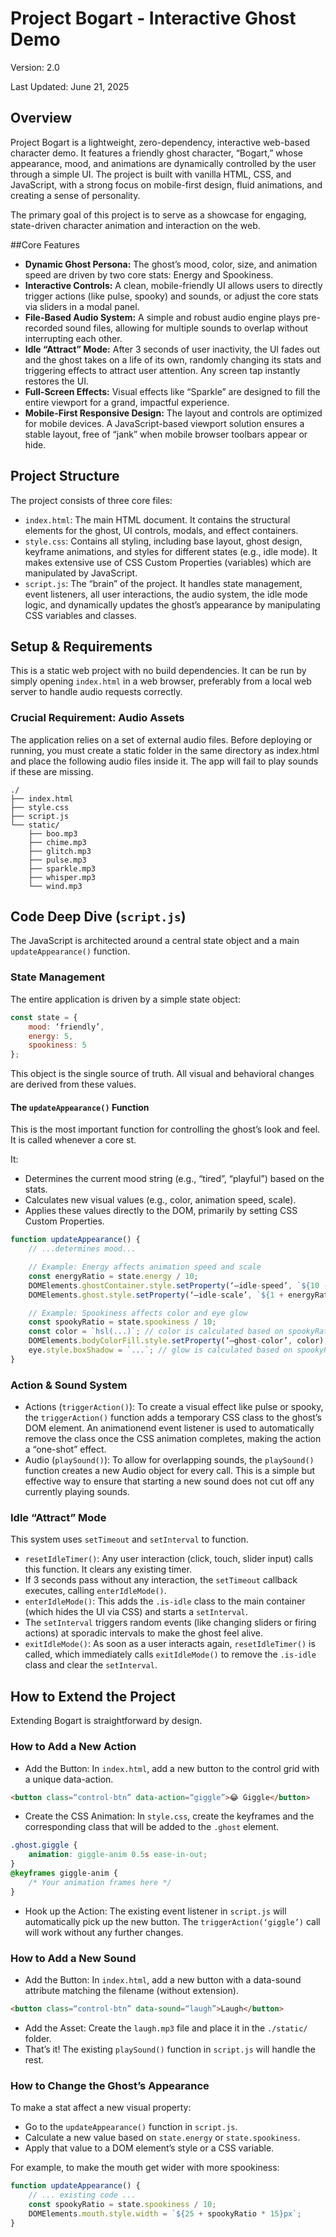 # Project Bogart - Interactive Ghost Demo

Version: 2.0

Last Updated: June 21, 2025

## Overview

Project Bogart is a lightweight, zero-dependency, interactive web-based character demo. It features a friendly ghost character, “Bogart,” whose appearance, mood, and animations are dynamically controlled by the user through a simple UI. The project is built with vanilla HTML, CSS, and JavaScript, with a strong focus on mobile-first design, fluid animations, and creating a sense of personality.

The primary goal of this project is to serve as a showcase for engaging, state-driven character animation and interaction on the web.

##Core Features

 * **Dynamic Ghost Persona:** The ghost’s mood, color, size, and animation speed are driven by two core stats: Energy and Spookiness.
 * **Interactive Controls:** A clean, mobile-friendly UI allows users to directly trigger actions (like pulse, spooky) and sounds, or adjust the core stats via sliders in a modal panel.
 * **File-Based Audio System:** A simple and robust audio engine plays pre-recorded sound files, allowing for multiple sounds to overlap without interrupting each other.
 * **Idle “Attract” Mode:** After 3 seconds of user inactivity, the UI fades out and the ghost takes on a life of its own, randomly changing its stats and triggering effects to attract user attention. Any screen tap instantly restores the UI.
 * **Full-Screen Effects:** Visual effects like “Sparkle” are designed to fill the entire viewport for a grand, impactful experience.
 * **Mobile-First Responsive Design:** The layout and controls are optimized for mobile devices. A JavaScript-based viewport solution ensures a stable layout, free of “jank” when mobile browser toolbars appear or hide.

## Project Structure

The project consists of three core files:

 * `index.html`: The main HTML document. It contains the structural elements for the ghost, UI controls, modals, and effect containers.
 * `style.css`: Contains all styling, including base layout, ghost design, keyframe animations, and styles for different states (e.g., idle mode). It makes extensive use of CSS Custom Properties (variables) which are manipulated by JavaScript.
 * `script.js`: The “brain” of the project. It handles state management, event listeners, all user interactions, the audio system, the idle mode logic, and dynamically updates the ghost’s appearance by manipulating CSS variables and classes.

## Setup & Requirements

This is a static web project with no build dependencies. It can be run by simply opening `index.html` in a web browser, preferably from a local web server to handle audio requests correctly.

### Crucial Requirement: Audio Assets

The application relies on a set of external audio files. Before deploying or running, you must create a static folder in the same directory as index.html and place the following audio files inside it. The app will fail to play sounds if these are missing.

```
./
├── index.html
├── style.css
├── script.js
└── static/
    ├── boo.mp3
    ├── chime.mp3
    ├── glitch.mp3
    ├── pulse.mp3
    ├── sparkle.mp3
    ├── whisper.mp3
    └── wind.mp3
```

## Code Deep Dive (`script.js`)

The JavaScript is architected around a central state object and a main `updateAppearance()` function.

### State Management

The entire application is driven by a simple state object:

```javascript
const state = {
    mood: ‘friendly’,
    energy: 5,
    spookiness: 5
};
```

This object is the single source of truth. All visual and behavioral changes are derived from these values.

#### The `updateAppearance()` Function

This is the most important function for controlling the ghost’s look and feel. It is called whenever a core st.

It:

 * Determines the current mood string (e.g., “tired”, “playful”) based on the stats.
 * Calculates new visual values (e.g., color, animation speed, scale).
 * Applies these values directly to the DOM, primarily by setting CSS Custom Properties.


```javascript
function updateAppearance() {
    // ...determines mood...

    // Example: Energy affects animation speed and scale
    const energyRatio = state.energy / 10;
    DOMElements.ghostContainer.style.setProperty(‘—idle-speed’, `${10 - energyRatio * 6}s`);
    DOMElements.ghost.style.setProperty(‘—idle-scale’, `${1 + energyRatio * 0.1}`);

    // Example: Spookiness affects color and eye glow
    const spookyRatio = state.spookiness / 10;
    const color = `hsl(...)`; // color is calculated based on spookyRatio
    DOMElements.bodyColorFill.style.setProperty(‘—ghost-color’, color);
    eye.style.boxShadow = `...`; // glow is calculated based on spookyRatio
}
```

### Action & Sound System

 * Actions (`triggerAction()`): To create a visual effect like pulse or spooky, the `triggerAction()` function adds a temporary CSS class to the ghost’s DOM element. An animationend event listener is used to automatically remove the class once the CSS animation completes, making the action a “one-shot” effect.
 * Audio (`playSound()`): To allow for overlapping sounds, the `playSound()` function creates a new Audio object for every call. This is a simple but effective way to ensure that starting a new sound does not cut off any currently playing sounds.

### Idle “Attract” Mode

This system uses `setTimeout` and `setInterval` to function.

 * `resetIdleTimer()`: Any user interaction (click, touch, slider input) calls this function. It clears any existing timer.
 * If 3 seconds pass without any interaction, the `setTimeout` callback executes, calling `enterIdleMode()`.
 * `enterIdleMode()`: This adds the `.is-idle` class to the main container (which hides the UI via CSS) and starts a `setInterval`.
 * The `setInterval` triggers random events (like changing sliders or firing actions) at sporadic intervals to make the ghost feel alive.
 * `exitIdleMode()`: As soon as a user interacts again, `resetIdleTimer()` is called, which immediately calls `exitIdleMode()` to remove the `.is-idle` class and clear the `setInterval`.

## How to Extend the Project

Extending Bogart is straightforward by design.

### How to Add a New Action

 * Add the Button: In `index.html`, add a new button to the control grid with a unique data-action.

```html
<button class=“control-btn” data-action=“giggle”>😂 Giggle</button>
```

 * Create the CSS Animation: In `style.css`, create the keyframes and the corresponding class that will be added to the `.ghost` element.
 
```css
.ghost.giggle {
    animation: giggle-anim 0.5s ease-in-out;
}
@keyframes giggle-anim {
    /* Your animation frames here */
}
```

 * Hook up the Action: The existing event listener in `script.js` will automatically pick up the new button. The `triggerAction(‘giggle’)` call will work without any further changes.

### How to Add a New Sound

 * Add the Button: In `index.html`, add a new button with a data-sound attribute matching the filename (without extension).
 
```html
<button class=“control-btn” data-sound=“laugh”>Laugh</button>
```

 * Add the Asset: Create the `laugh.mp3` file and place it in the `./static/` folder. 
 * That’s it! The existing `playSound()` function in `script.js` will handle the rest.

### How to Change the Ghost’s Appearance

To make a stat affect a new visual property:

 * Go to the `updateAppearance()` function in `script.js`.
 * Calculate a new value based on `state.energy` or `state.spookiness`.
 * Apply that value to a DOM element’s style or a CSS variable.

For example, to make the mouth get wider with more spookiness:

```javascript
function updateAppearance() {
    // ... existing code ...
    const spookyRatio = state.spookiness / 10;
    DOMElements.mouth.style.width = `${25 + spookyRatio * 15}px`;
}
```

